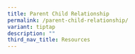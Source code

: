 ```yaml
---
title: Parent Child Relationship
permalink: /parent-child-relationship/
variant: tiptap
description: ""
third_nav_title: Resources
---
```

<p></p>